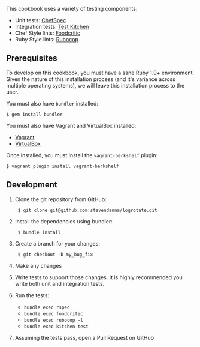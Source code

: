 This cookbook uses a variety of testing components:

- Unit tests: [ChefSpec](https://github.com/acrmp/chefspec)
- Integration tests: [Test Kitchen](https://github.com/chef/test-kitchen)
- Chef Style lints: [Foodcritic](https://github.com/acrmp/foodcritic)
- Ruby Style lints: [Rubocop](https://github.com/bbatsov/rubocop)


Prerequisites
-------------
To develop on this cookbook, you must have a sane Ruby 1.9+ environment. Given the nature of this installation process (and it's variance across multiple operating systems), we will leave this installation process to the user.

You must also have `bundler` installed:

    $ gem install bundler

You must also have Vagrant and VirtualBox installed:

- [Vagrant](https://vagrantup.com)
- [VirtualBox](https://virtualbox.org)

Once installed, you must install the `vagrant-berkshelf` plugin:

    $ vagrant plugin install vagrant-berkshelf


Development
-----------
1. Clone the git repository from GitHub:

        $ git clone git@github.com:stevendanna/logrotate.git

2. Install the dependencies using bundler:

        $ bundle install

3. Create a branch for your changes:

        $ git checkout -b my_bug_fix

4. Make any changes
5. Write tests to support those changes. It is highly recommended you write both unit and integration tests.
6. Run the tests:
    - `bundle exec rspec`
    - `bundle exec foodcritic .`
    - `bundle exec rubocop -l `
    - `bundle exec kitchen test`

7. Assuming the tests pass, open a Pull Request on GitHub
